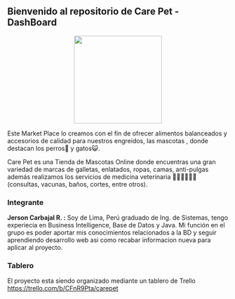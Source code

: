 ## Bienvenido al repositorio de Care Pet - DashBoard

<p align="center">
<img src="design/logo.png" width="200" height="200">
</p>

Este Market Place lo creamos con el fin de ofrecer alimentos balanceados y accesorios de calidad para nuestros engreidos, las mascotas , donde destacan los perros🐶 y gatos😺. 

Care Pet es una Tienda de Mascotas Online donde encuentras una gran variedad de marcas de galletas, enlatados, ropas, camas, anti-pulgas además realizamos los servicios de medicina veterinaria 👨🏻‍⚕️👩🏻‍⚕️ (consultas, vacunas, baños, cortes, entre otros).


### Integrante
   **Jerson Carbajal R. :**
    Soy de Lima, Perú graduado de Ing. de Sistemas, tengo experiecia en Business Intelligence, Base de Datos y Java. Mi función en el grupo es poder aportar mis conocimientos relacionados a la BD y seguir aprendiendo desarrollo web asi como recabar informacion nueva para aplicar al proyecto.



### Tablero
El proyecto esta siendo organizado mediante un tablero de Trello
https://trello.com/b/CFnR9Pta/carepet